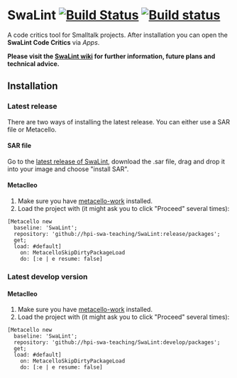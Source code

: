 SwaLint [![Build Status][travis_badge]][travis] [![Build status][appveyor_badge]][appveyor] <!-- [![Coverage Status][coveralls_badge]][coveralls] -->
===================

<!-- ## Checkout the master branch for the stable version of SwaLint! -->

A code critics tool for Smalltalk projects. After installation you can open the **SwaLint Code Critics** via *Apps*.

**Please visit the [SwaLint wiki](https://github.com/hpi-swa-teaching/SwaLint/wiki) for further information, future plans and technical advice.**

## Installation

### Latest release

There are two ways of installing the latest release. You can either use a SAR file or Metacello.

#### SAR file
Go to the [latest release of SwaLint](https://github.com/hpi-swa-teaching/SwaLint/releases/latest), download the .sar file, drag and drop it into your image and choose "install SAR".  

#### Metaclleo
1. Make sure you have [metacello-work](https://github.com/dalehenrich/metacello-work) installed.
2. Load the project with (it might ask you to click "Proceed" several times):
```Smalltalk
[Metacello new
  baseline: 'SwaLint';
  repository: 'github://hpi-swa-teaching/SwaLint:release/packages';
  get;
  load: #default]
    on: MetacelloSkipDirtyPackageLoad
    do: [:e | e resume: false]
```



### Latest develop version

#### Metaclleo
1. Make sure you have [metacello-work](https://github.com/dalehenrich/metacello-work) installed.
2. Load the project with (it might ask you to click "Proceed" several times):
```Smalltalk
[Metacello new
  baseline: 'SwaLint';
  repository: 'github://hpi-swa-teaching/SwaLint:develop/packages';
  get;
  load: #default]
    on: MetacelloSkipDirtyPackageLoad
    do: [:e | e resume: false]
 ```
 
[appveyor]: https://ci.appveyor.com/project/hpi-swa-teaching/swalint
[appveyor_badge]: https://ci.appveyor.com/api/projects/status/uj2j9trw2x6yq9iy?svg=true
[travis]: https://travis-ci.org/hpi-swa-teaching/SwaLint
[travis_badge]: https://travis-ci.org/hpi-swa-teaching/SwaLint.svg?branch=develop
[coveralls]: https://coveralls.io/github/hpi-swa-teaching/SwaLint?branch=develop
[coveralls_badge]: https://coveralls.io/repos/github/hpi-swa-teaching/SwaLint/badge.svg?branch=develop
